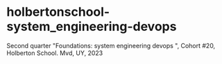 # holbertonschool-system_engineering-devops
Second quarter "Foundations: system engineering devops ", Cohort #20, Holberton School. Mvd, UY, 2023
